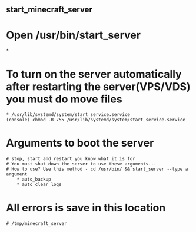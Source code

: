 ## start_minecraft_server

# Open /usr/bin/start_server
    * 

# To turn on the server automatically after restarting the server(VPS/VDS) you must do move files
    * /usr/lib/systemd/system/start_service.service
    (console) chmod -R 755 /usr/lib/systemd/system/start_service.service

# Arguments to boot the server
    # stop, start and restart you know what it is for
    # You must shut down the server to use these arguments...
    # How to use? Use this method - cd /usr/bin/ && start_server --type a argument
        * auto_backup
        * auto_clear_logs

# All errors is save in this location
    # /tmp/minecraft_server